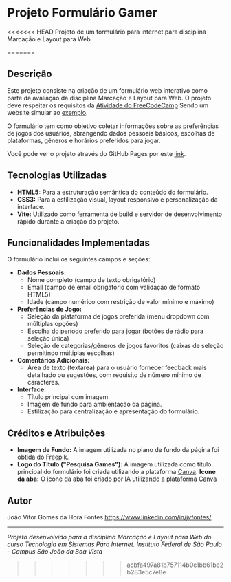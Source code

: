 # Projeto Formulário Gamer

<<<<<<< HEAD
Projeto de um formulário para internet para disciplina Marcação e Layout para Web

=======
## Descrição

Este projeto consiste na criação de um formulário web interativo como parte da avaliação da disciplina Marcação e Layout para Web. O projeto deve respeitar os requisitos da [Atividade do FreeCodeCamp](https://www.freecodecamp.org/learn/2022/responsive-web-design/build-a-survey-form-project/build-a-survey-form) Sendo um website simular ao [exemplo](https://survey-form.freecodecamp.rocks/).

O formulário tem como objetivo coletar informações sobre as preferências de jogos dos usuários, abrangendo dados pessoais básicos, escolhas de plataformas, gêneros e horários preferidos para jogar.

Você pode ver o projeto através do GitHub Pages por este [link](https://jvgfons.github.io/TSI-Formulario/).


## Tecnologias Utilizadas

* **HTML5:** Para a estruturação semântica do conteúdo do formulário.
* **CSS3:** Para a estilização visual, layout responsivo e personalização da interface.
* **Vite:** Utilizado como ferramenta de build e servidor de desenvolvimento rápido durante a criação do projeto.

## Funcionalidades Implementadas

O formulário inclui os seguintes campos e seções:

* **Dados Pessoais:**
    * Nome completo (campo de texto obrigatório)
    * Email (campo de email obrigatório com validação de formato HTML5)
    * Idade (campo numérico com restrição de valor mínimo e máximo)
* **Preferências de Jogo:**
    * Seleção da plataforma de jogos preferida (menu dropdown com múltiplas opções)
    * Escolha do período preferido para jogar (botões de rádio para seleção única)
    * Seleção de categorias/gêneros de jogos favoritos (caixas de seleção permitindo múltiplas escolhas)
* **Comentários Adicionais:**
    * Área de texto (textarea) para o usuário fornecer feedback mais detalhado ou sugestões, com requisito de número mínimo de caracteres.
* **Interface:**
    * Título principal com imagem.
    * Imagem de fundo para ambientação da página.
    * Estilização para centralização e apresentação do formulário.


## Créditos e Atribuições

* **Imagem de Fundo:** A imagem utilizada no plano de fundo da página foi obtida do [Freepik](https://www.freepik.com).
* **Logo do Título ("Pesquisa Games"):** A imagem utilizada como título principal do formulário foi criada utilizando a plataforma [Canva](https://www.canva.com).
**Icone da aba:** O icone da aba foi criado por IA utilizando a plataforma [Canva](https://www.canva.com)

## Autor

João Vitor Gomes da Hora Fontes
https://www.linkedin.com/in/jvfontes/


---

*Projeto desenvolvido para a disciplina Marcação e Layout para Web do curso Tecnologia em Sistemas Para Internet. Instituto Federal de São Paulo - Campus São João da Boa Vista*
>>>>>>> acbfa497a81b757114b0c1bb61be2b283e5c7e8e
